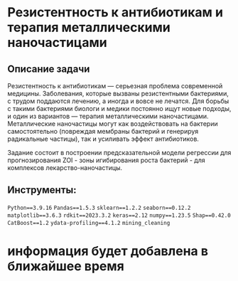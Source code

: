 # Резистентность к антибиотикам и терапия металлическими наночастицами

## Описание задачи

Резистентность к антибиотикам — серьезная проблема современной медицины. Заболевания, которые вызваны резистентными бактериями, с трудом поддаются лечению, а иногда и вовсе не лечатся. Для борьбы с такими бактериями биологи и медики постоянно ищут новые подходы, и один из вариантов — терапия металлическими наночастицами. Металлические наночастицы могут как воздействовать на бактерии самостоятельно (повреждая мембраны бактерий и генерируя радикальные частицы), так и усиливать эффект антибиотиков.

Задание состоит в построении предсказательной модели регрессии для прогнозирования ZOI - зоны игибирования роста бактерий - для комплексов лекарство-наночастицы.

## Инструменты:

`Python==3.9.16`
`Pandas==1.5.3`
`sklearn==1.2.2`
`seaborn==0.12.2`
`matplotlib==3.6.3`
`rdkit==2023.3.2`
`keras==2.12`
`numpy==1.23.5`
`Shap==0.42.0`
`CatBoost==1.2`
`ydata-profiling==4.1.2`
`mining_cleaning`
# информация будет добавлена в ближайшее время
<!---## Описание данных:

- DateCrawled — дата скачивания анкеты из базы;
- VehicleType — тип автомобильного кузова;
- RegistrationYear — год регистрации автомобиля;
- Gearbox — тип коробки передач;
- Power — мощность (л. с.);
- Model — модель автомобиля;
- Kilometer — пробег (км);
- RegistrationMonth — месяц регистрации автомобиля;
- FuelType — тип топлива;
- Brand — марка автомобиля;
- NotRepaired — была машина в ремонте или нет;
- DateCreated — дата создания анкеты;
- NumberOfPictures — количество фотографий автомобиля;
- PostalCode — почтовый индекс владельца анкеты (пользователя);
- LastSeen — дата последней активности пользователя;
- Price — цена (евро)


## Краткое описание проведённой работы:
<i> 
Проанализированы данные: технические характеристики ,цены и время регистрации автомобилей. Построены модели на основе Catboost ,TweedieRegressor ,Keras для определения стоимости автомобиля с пробегом.Также все модели кроме TweedieRegressor были интерпретированы при помощи shap </i>

## Выводы
<i>На данный момент модель на основе градиентного бустинга показалась оптимальной: предсказания происходят очень быстро, а время обучения остается адекватным при самой высокой точности. Модель на основе линейной регрессии оказалась самой быстрой, но при этом с самой большой ошибкой. Модель на основе многослойной нейронной сети прямого распространения не обладает необходимой скоростью и имеет точность ниже Catboost (потенциально точность предсказаний можно было бы улучшить, однако из-за времени обучения эксперименты были прекращены).

Таким образом, для компании "Не бит, не крашен" мы можем смело рекомендовать использование модели CatBoostRegressor. Эта модель обладает оптимальной скоростью обучения и качеством предсказаний</i>

## Рекомендации
<i>Предлагается создать базу данных с информацией о автомобилях, чтобы более эффективно обнаруживать и обрабатывать выбросы. Также данное действие поможет осуществлять более компетентный инженеринг признаков.
</i>

 ---
 
#### Если проект не открывается или вы хотите посмотреть со всеми интерактивными ячейками(ydata-profiling), его можно открыть по ссылке: <a href='https://nbviewer.org/github/verydirtyhands/the_cost_of_cars/blob/main/p10f.ipynb'>Модель для определение стоимости автомобилей
</a>
--->
